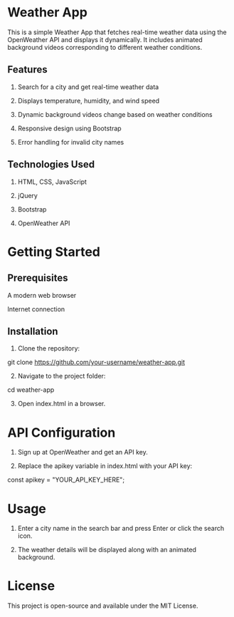 # Weather App

This is a simple Weather App that fetches real-time weather data using the OpenWeather API and displays it dynamically. It includes animated background videos corresponding to different weather conditions.

 ## Features
 
1. Search for a city and get real-time weather data

2.  Displays temperature, humidity, and wind speed

3. Dynamic background videos change based on weather conditions

4. Responsive design using Bootstrap

5. Error handling for invalid city names

## Technologies Used

1. HTML, CSS, JavaScript

2. jQuery

3. Bootstrap

4. OpenWeather API

# Getting Started

## Prerequisites

A modern web browser

Internet connection

## Installation

1. Clone the repository:

git clone https://github.com/your-username/weather-app.git

2. Navigate to the project folder:

cd weather-app

3. Open index.html in a browser.

# API Configuration

1. Sign up at OpenWeather and get an API key.

2. Replace the apikey variable in index.html with your API key:

const apikey = "YOUR_API_KEY_HERE";

# Usage

1. Enter a city name in the search bar and press Enter or click the search icon.

2. The weather details will be displayed along with an animated background.

# License

This project is open-source and available under the MIT License.


